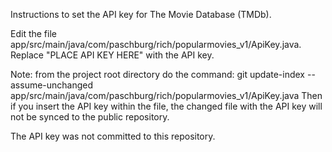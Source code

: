 Instructions to set the API key for The Movie Database (TMDb).

Edit the file app/src/main/java/com/paschburg/rich/popularmovies_v1/ApiKey.java.
Replace "PLACE API KEY HERE" with the API key.

Note: from the project root directory do the command:
   git update-index --assume-unchanged app/src/main/java/com/paschburg/rich/popularmovies_v1/ApiKey.java
Then if you insert the API key within the file, the changed file with the API key will 
not be synced to the public repository.

The API key was not committed to this repository.
